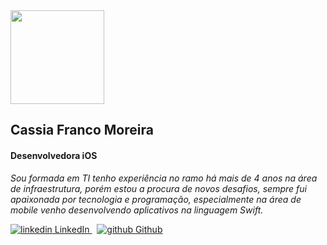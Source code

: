 <img src="https://user-images.githubusercontent.com/21979174/98887519-e0b9a080-2474-11eb-8488-1e78e8cad49b.jpeg" leght="150" width="150">

<h2>Cassia Franco Moreira</h2>
<h4>Desenvolvedora iOS</h4>

<i>Sou formada em TI tenho experiência no ramo há mais de 4 anos na área de infraestrutura, porém estou a procura de novos desafios, sempre fui apaixonada por tecnologia e programação, especialmente na área de mobile venho desenvolvendo aplicativos na linguagem Swift.</i>

<p>
  <a href= "https://www.linkedin.com/in/cassiadeveloper/" rel="nofollow noreferrer">
    <img src="https://i.stack.imgur.com/gVE0j.png" alt="linkedin"> LinkedIn
  </a> &nbsp; 
  <a href="https://github.com/cassiafranco" rel="nofollow noreferrer">
    <img src="https://i.stack.imgur.com/tskMh.png" alt="github"> Github
  </a>
</p>
